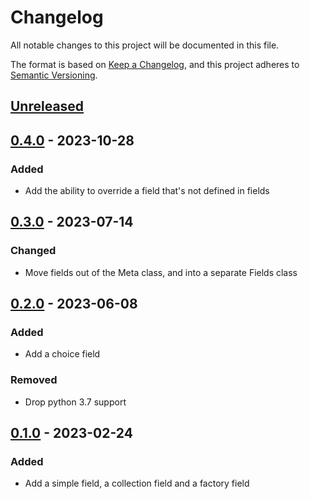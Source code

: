 # Changelog

All notable changes to this project will be documented in this file.

The format is based on [Keep a Changelog], and this project adheres to [Semantic Versioning].

## [Unreleased]

## [0.4.0] - 2023-10-28

### Added

- Add the ability to override a field that's not defined in fields

## [0.3.0] - 2023-07-14

### Changed

- Move fields out of the Meta class, and into a separate Fields class

## [0.2.0] - 2023-06-08

### Added

- Add a choice field

### Removed

- Drop python 3.7 support

## [0.1.0] - 2023-02-24

### Added

- Add a simple field, a collection field and a factory field

[Keep a Changelog]: https://keepachangelog.com/en/1.0.0/
[Semantic Versioning]: https://semver.org/spec/v2.0.0.html
[Unreleased]: https://github.com/spapanik/factorio/compare/v0.4.0...main
[0.4.0]: https://github.com/spapanik/factorio/compare/v0.3.0...v0.4.0
[0.3.0]: https://github.com/spapanik/factorio/compare/v0.2.0...v0.3.0
[0.2.0]: https://github.com/spapanik/factorio/compare/v0.1.0...v0.2.0
[0.1.0]: https://github.com/spapanik/factorio/releases/tag/v0.1.0
